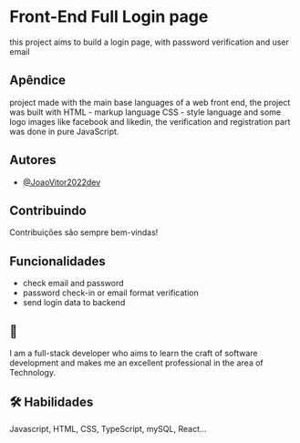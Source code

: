 
# Front-End Full Login page

this project aims to build a login page, with password verification and user email


## Apêndice

project made with the main base languages ​​of a web front end, the project was built with HTML - markup language
CSS - style language and some logo images like facebook and likedin, the verification and registration part was done in pure JavaScript.

## Autores

- [@JoaoVitor2022dev](https://github.com/JoaoVitor2022dev)


## Contribuindo

Contribuições são sempre bem-vindas!




## Funcionalidades

- check email and password
- password check-in or email format verification
- send login data to backend

## 🚀
I am a full-stack developer who aims to learn the craft of software development and makes me an excellent professional in the area of ​​Technology.
## 🛠 Habilidades
Javascript, HTML, CSS, TypeScript, mySQL, React...

